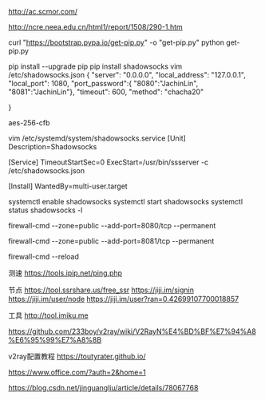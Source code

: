 http://ac.scmor.com/



http://ncre.neea.edu.cn/html1/report/1508/290-1.htm



curl "https://bootstrap.pypa.io/get-pip.py" -o "get-pip.py"
python get-pip.py

pip install --upgrade pip
pip install shadowsocks
vim /etc/shadowsocks.json
{
  "server": "0.0.0.0",
"local_address": "127.0.0.1",
"local_port": 1080,
"port_password":{ "8080":"JachinLin",
                  "8081":"JachinLin"},
"timeout": 600,
"method": "chacha20"
  
}

aes-256-cfb


vim /etc/systemd/system/shadowsocks.service
[Unit]
Description=Shadowsocks

[Service]
TimeoutStartSec=0
ExecStart=/usr/bin/ssserver -c /etc/shadowsocks.json

[Install]
WantedBy=multi-user.target

systemctl enable shadowsocks
systemctl start shadowsocks
systemctl status shadowsocks -l

firewall-cmd --zone=public --add-port=8080/tcp --permanent

firewall-cmd --zone=public --add-port=8081/tcp --permanent

firewall-cmd --reload


测速
https://tools.ipip.net/ping.php

节点
https://tool.ssrshare.us/free_ssr
https://jiji.im/signin
https://jiji.im/user/node
https://jiji.im/user?ran=0.42699107700018857

工具
http://tool.imiku.me 


https://github.com/233boy/v2ray/wiki/V2RayN%E4%BD%BF%E7%94%A8%E6%95%99%E7%A8%8B


v2ray配置教程
https://toutyrater.github.io/


https://www.office.com/?auth=2&home=1


https://blog.csdn.net/jinguangliu/article/details/78067768


